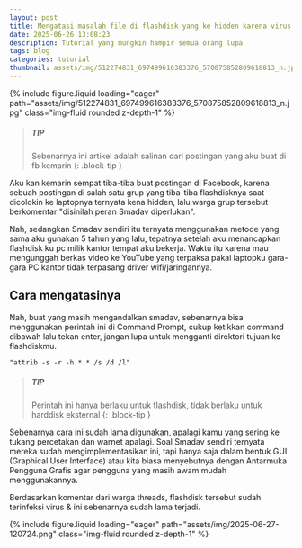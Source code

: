 ```yaml
---
layout: post
title: Mengatasi masalah file di flashdisk yang ke hidden karena virus
date: 2025-06-26 13:08:23
description: Tutorial yang mungkin hampir semua orang lupa
tags: blog
categories: tutorial
thumbnail: assets/img/512274831_697499616383376_570875852809618813_n.jpg
---
```


<div class="row mt-3">
    <div class="col-sm mt-3 mt-md-0">
        {% include figure.liquid loading="eager" path="assets/img/512274831_697499616383376_570875852809618813_n.jpg" class="img-fluid rounded z-depth-1" %}
    </div>
</div>

> ##### TIP
> 
> Sebenarnya ini artikel adalah salinan
> dari postingan yang aku buat di fb kemarin
{: .block-tip }

Aku kan kemarin sempat tiba-tiba buat postingan di Facebook, karena sebuah postingan di salah satu grup yang tiba-tiba flashdisknya saat dicolokin ke laptopnya ternyata kena hidden, lalu warga grup tersebut berkomentar "disinilah peran Smadav diperlukan".

Nah, sedangkan Smadav sendiri itu ternyata menggunakan metode yang sama aku gunakan 5 tahun yang lalu, tepatnya setelah aku menancapkan flashdisk ku pc milik kantor tempat aku bekerja. Waktu itu karena mau mengunggah berkas video ke YouTube yang terpaksa pakai laptopku gara-gara PC kantor tidak terpasang driver wifi/jaringannya.

## Cara mengatasinya
Nah, buat yang masih mengandalkan smadav, sebenarnya bisa menggunakan perintah ini di Command Prompt, cukup ketikkan command dibawah lalu tekan enter, jangan lupa untuk mengganti direktori tujuan ke flashdiskmu.
```script
"attrib -s -r -h *.* /s /d /l"
```
 
> ##### TIP
>
> Perintah ini hanya berlaku untuk flashdisk,
> tidak berlaku untuk harddisk eksternal
{: .block-tip }

Sebenarnya cara ini sudah lama digunakan, apalagi kamu yang sering ke tukang percetakan dan warnet apalagi. Soal Smadav sendiri ternyata mereka sudah mengimplementasikan ini, tapi hanya saja dalam bentuk GUI (Graphical User Interface) atau kita biasa menyebutnya dengan Antarmuka Pengguna Grafis agar pengguna yang masih awam mudah menggunakannya.

Berdasarkan komentar dari warga threads, flashdisk tersebut sudah terinfeksi virus & ini sebenarnya sudah lama terjadi.

<div class="row mt-3">
    <div class="col-sm mt-3 mt-md-0">
        {% include figure.liquid loading="eager" path="assets/img/2025-06-27-120724.png" class="img-fluid rounded z-depth-1" %}
    </div>
</div>

